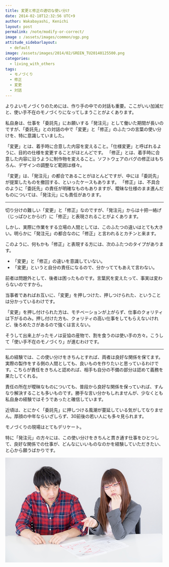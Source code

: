 ```yaml
---
title: 変更と修正の適切な使い分け
date: 2014-02-18T12:32:56 UTC+9
author: Wakabayashi, Kenichi
layout: post
permalink: /note/modify-or-correct/
image : /assets/images/common/ogp.png
attitude_sidebarlayout:
  - default
image: /assets/images/2014/02/GREEN_TU20140125500.png
categories:
  - living_with_others
tags:
  - モノづくり
  - 修正
  - 変更
  - 対話
---
```

よりよいモノづくりのためには、作り手の中での対話も重要。ここがいい加減だと、使い手不在のモノづくりになってしまうことがよくあります。

私自身は、仕事を「委託先」にお願いする「発注元」として働いた期間が長いのですが、「委託先」との対話の中で「変更」と「修正」のふたつの言葉の使い分けを、特に意識していました。

「変更」とは、着手時に合意した内容を変えること。「仕様変更」と呼ばれるように、目的の仕様を変更することがほとんどです。
「修正」とは、着手時に合意した内容に沿うように制作物を変えること。ソフトウェアのバグの修正はもちろん、デザインの調整など範囲は様々。

「変更」は、「発注元」の都合であることがほとんどですが、中には「委託先」が提案したものを撤回する、といったケースもあります。
「修正」は、不具合のように「委託先」の責任が明確なものもありますが、曖昧な仕様のまま進んだものについては、「発注元」にも責任があります。

- - -
切り分けの難しい「変更」と「修正」なのですが、「発注元」からは十把一絡げ（じっぱひとからげ）に「修正」と表現されることがよくあります。

しかし、実際に作業をする立場の人間としては、このふたつの違いはとても大きい。明らかに「発注元」の都合なのに「修正」と言われるとカチンと来ます。

このように、何もかも「修正」と表現する方には、次のふたつのタイプがあります。

- 「変更」と「修正」の違いを意識していない。
- 「変更」というと自分の責任になるので、分かっててもあえて言わない。

前者は問題外として、後者は困ったものです。言葉尻を変えたって、事実は変わらないのですから。

当事者であればお互いに、「変更」を押しつけた、押しつけられた、ということは分かっているわけです。

「変更」を押し付けられた方は、モチベーションが上がらず、仕事のクォリティは下がるのみ。押し付けた方も、クォリティの高い仕事をしてもらえないけれど、後ろめたさがあるので強くは言えない。

そうして出来上がったモノは妥協の産物で、割を食うのは使い手の方々。こうして「使い手不在のモノづくり」が進むわけです。
- - -
私の経験では、この使い分けをきちんとすれば、両者は良好な関係を保てます。実際の製作をする側の人間としても、良いものを作りたいと思っているわけです。こちらが責任をきちんと認めれば、相手も自分の不備の部分は認めて義務を果たしてくれる。

責任の所在が曖昧なものについても、普段から良好な関係を保っていれば、すんなり解決することも多いものです。勝手な言い分かもしれませんが、少なくとも私自身の経験ではそうであったと確信しています。

近頃は、とにかく「委託先」に押しつける風潮が蔓延している気がしてなりません。厚顔の中年ならいざしらず、30前後の若い人にも多々見られます。

モノづくりの現場はとてもデリケート。

特に「発注元」の方々には、この使い分けをきちんと貫き通す仕事をひとつして、良好な関係での仕事が、どんなにいいものなのかを経験していただきたい、と心から願うばかりです。

![変更か修正か](/assets/images/2014/02/GREEN_TU20140125500.png)

